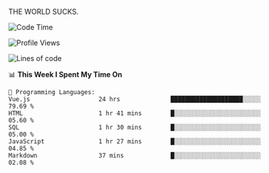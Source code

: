 THE WORLD SUCKS.

<!--START_SECTION:waka-->
![Code Time](http://img.shields.io/badge/Code%20Time-312%20hrs%2038%20mins-blue)

![Profile Views](http://img.shields.io/badge/Profile%20Views-0-blue)

![Lines of code](https://img.shields.io/badge/From%20Hello%20World%20I%27ve%20Written-1.6%20million%20lines%20of%20code-blue)

📊 **This Week I Spent My Time On** 

```text
💬 Programming Languages: 
Vue.js                   24 hrs              ████████████████████░░░░░   79.69 % 
HTML                     1 hr 41 mins        █░░░░░░░░░░░░░░░░░░░░░░░░   05.60 % 
SQL                      1 hr 30 mins        █░░░░░░░░░░░░░░░░░░░░░░░░   05.00 % 
JavaScript               1 hr 27 mins        █░░░░░░░░░░░░░░░░░░░░░░░░   04.85 % 
Markdown                 37 mins             █░░░░░░░░░░░░░░░░░░░░░░░░   02.08 % 
```


<!--END_SECTION:waka-->
